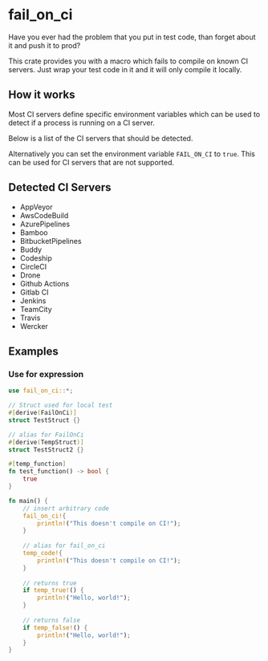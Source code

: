 # fail_on_ci

Have you ever had the problem that you put in test code, than forget about it and push it to prod?

This crate provides you with a macro which fails to compile on known CI servers. Just wrap your test code in it
and it will only compile it locally.

## How it works
Most CI servers define specific environment variables which can be used to detect if a process is running on
a CI server.

Below is a list of the CI servers that should be detected.

Alternatively you can set the environment variable `FAIL_ON_CI` to `true`. This can be used for CI servers that are not supported.

## Detected CI Servers
- AppVeyor
- AwsCodeBuild
- AzurePipelines
- Bamboo
- BitbucketPipelines
- Buddy
- Codeship
- CircleCI
- Drone
- Github Actions
- Gitlab CI
- Jenkins
- TeamCity
- Travis
- Wercker

## Examples

### Use for expression
```rust
use fail_on_ci::*;

// Struct used for local test
#[derive(FailOnCi)]
struct TestStruct {}

// alias for FailOnCi
#[derive(TempStruct)]
struct TestStruct2 {}

#[temp_function]
fn test_function() -> bool {
    true 
}

fn main() {
    // insert arbitrary code
    fail_on_ci!{
        println!("This doesn't compile on CI!");
    }
    
    // alias for fail_on_ci
    temp_code!{
        println!("This doesn't compile on CI!");
    }
    
    // returns true
    if temp_true!() {
        println!("Hello, world!");
    }
    
    // returns false
    if temp_false!() {
        println!("Hello, world!");
    }
}
```
